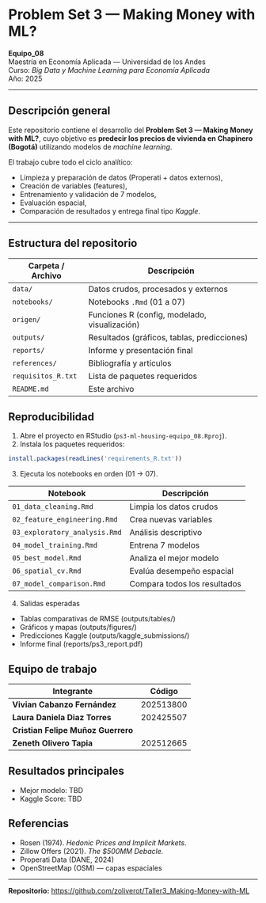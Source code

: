 # Problem Set 3 — Making Money with ML?

**Equipo_08**  
Maestría en Economía Aplicada — Universidad de los Andes  
Curso: *Big Data y Machine Learning para Economía Aplicada*  
Año: 2025  

---

## Descripción general

Este repositorio contiene el desarrollo del **Problem Set 3 — Making Money with ML?**, cuyo objetivo es **predecir los precios de vivienda en Chapinero (Bogotá)** utilizando modelos de *machine learning*.

El trabajo cubre todo el ciclo analítico:
- Limpieza y preparación de datos (Properati + datos externos),
- Creación de variables (features),
- Entrenamiento y validación de 7 modelos,
- Evaluación espacial,
- Comparación de resultados y entrega final tipo *Kaggle*.

---

## Estructura del repositorio


| Carpeta / Archivo       | Descripción                                   |
|-------------------------|-----------------------------------------------|
| `data/`                 | Datos crudos, procesados y externos          |
| `notebooks/`            | Notebooks `.Rmd` (01 a 07)                   |
| `origen/`               | Funciones R (config, modelado, visualización)|
| `outputs/`              | Resultados (gráficos, tablas, predicciones) |
| `reports/`              | Informe y presentación final                 |
| `references/`           | Bibliografía y artículos                     |
| `requisitos_R.txt`      | Lista de paquetes requeridos                 |
| `README.md`             | Este archivo                                 |


## Reproducibilidad
1. Abre el proyecto en RStudio (`ps3-ml-housing-equipo_08.Rproj`).
2. Instala los paquetes requeridos:
```r
install.packages(readLines('requirements_R.txt'))
```
3. Ejecuta los notebooks en orden (01 → 07).

| Notebook                     | Descripción                              |
|-------------------------------|------------------------------------------|
| `01_data_cleaning.Rmd`        | Limpia los datos crudos                  |
| `02_feature_engineering.Rmd`  | Crea nuevas variables                     |
| `03_exploratory_analysis.Rmd` | Análisis descriptivo                      |
| `04_model_training.Rmd`       | Entrena 7 modelos                         |
| `05_best_model.Rmd`           | Analiza el mejor modelo                   |
| `06_spatial_cv.Rmd`           | Evalúa desempeño espacial                  |
| `07_model_comparison.Rmd`     | Compara todos los resultados              |

4. Salidas esperadas
- Tablas comparativas de RMSE (outputs/tables/)
- Gráficos y mapas (outputs/figures/)
- Predicciones Kaggle (outputs/kaggle_submissions/)
- Informe final (reports/ps3_report.pdf)

## Equipo de trabajo

| Integrante | Código |
|-------------|------|
| **Vivian Cabanzo Fernández** | 202513800 | 
| **Laura Daniela Diaz Torres** | 202425507 |
| **Cristian Felipe Muñoz Guerrero** | | 
| **Zeneth Olivero Tapia** | 202512665 |

## Resultados principales
- Mejor modelo: TBD  
- Kaggle Score: TBD  

## Referencias
- Rosen (1974). *Hedonic Prices and Implicit Markets.*  
- Zillow Offers (2021). *The $500MM Debacle.*  
- Properati Data (DANE, 2024)
- OpenStreetMap (OSM) — capas espaciales

---
**Repositorio:** https://github.com/zoliverot/Taller3_Making-Money-with-ML
